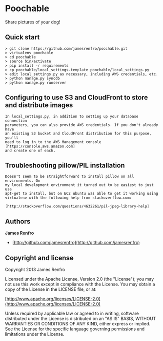 Poochable
=========

Share pictures of your dog!

## Quick start

	> git clone https://github.com/jamesrenfro/poochable.git
	> virtualenv poochable
	> cd poochable
	> source bin/activate
	> pip install -r requirements
	> cp poochable/local_settings.template poochable/local_settings.py
	> edit local_settings.py as necessary, including AWS credentials, etc.
	> python manage.py syncdb
	> python manage.py runserver  

## Configuring to use S3 and CloudFront to store and distribute images

	In local_settings.py, in addition to setting up your database connection
	parameters, you can also provide AWS credentials. If you don't already have
	an existing S3 bucket and CloudFront distribution for this purpose, you'll
	need to log in to the AWS Management console [https://console.aws.amazon.com]
	and create one of each.

## Troubleshooting pillow/PIL installation

	Doesn't seem to be straightforward to install pillow on all environments. On
	my local development environment it turned out to be easiest to just use
	apt-get to install, but on EC2 ubuntu was able to get it working using
	virtualenv with the following help from stackoverflow.com:
	
	[http://stackoverflow.com/questions/4632261/pil-jpeg-library-help]


## Authors

**James Renfro**

+ [http://github.com/jamesrenfro](http://github.com/jamesrenfro)

## Copyright and license

Copyright 2013 James Renfro

Licensed under the Apache License, Version 2.0 (the "License");
you may not use this work except in compliance with the License.
You may obtain a copy of the License in the LICENSE file, or at:

  [http://www.apache.org/licenses/LICENSE-2.0](http://www.apache.org/licenses/LICENSE-2.0)

Unless required by applicable law or agreed to in writing, software
distributed under the License is distributed on an "AS IS" BASIS,
WITHOUT WARRANTIES OR CONDITIONS OF ANY KIND, either express or implied.
See the License for the specific language governing permissions and
limitations under the License.

